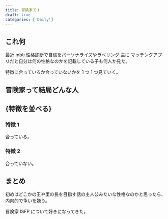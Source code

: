 ```yaml
---
title: 冒険家です
draft: true
categories: ['Daily']
---
```


## これ何

最近 mbti 性格診断で自信をパーソナライズやラベリング
主に
マッチングアプリだと自分は何の性格なのかを記載している子も何人か見た。

特徴に合っているか合っていないかを 1 つ 1 つ見ていく。

## 冒険家って結局どんな人

## {特徴を並べる}

### 特徴 1

合っている。

### 特徴 2

合っていない。

## まとめ

初めはどこかの王や里の長を目指す話の主人公みたいな性格なのかと思ったら、内向的で争いを嫌う。

冒険家 ISFP について好きになってきた。

